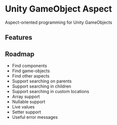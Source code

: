 # Unity GameObject Aspect

Aspect-oriented programming for Unity GameObjects

## Features

## Roadmap

- Find components
- Find game-objects
- Find other aspects
- Support searching on parents
- Support searching in children
- Support searching in custom locations
- Array support
- Nullable support
- Live values
- Setter support
- Useful error messages
